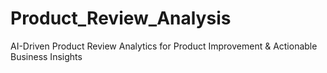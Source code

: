 # Product_Review_Analysis
AI-Driven Product Review Analytics for Product Improvement &amp; Actionable Business Insights
